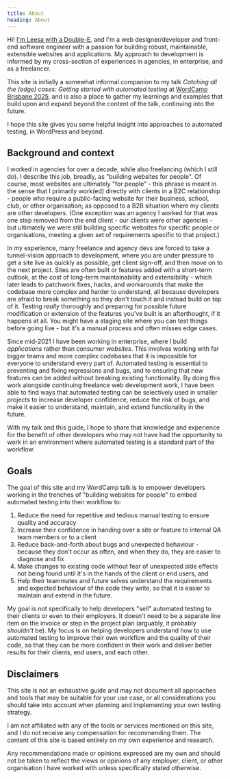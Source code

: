 ```yaml
---
title: About
heading: About
---
```


Hi! [I'm Leesa with a Double-E](https://www.doubleedesign.com.au), and I'm a web designer/developer and front-end software engineer with a passion for building robust, maintainable, extensible websites and applications. My approach to development is informed by my cross-section of experiences in agencies, in enterprise, and as a freelancer.

This site is initially a somewhat informal companion to my talk _Catching all the (edge) cases: Getting started with automated testing_ at [WordCamp Brisbane 2025](https://brisbane.wordcamp.org/2025/schedule/), and is also a place to gather my learnings and examples that build upon and expand beyond the content of the talk, continuing into the future.

I hope this site gives you some helpful insight into approaches to automated testing, in WordPress and beyond.

## Background and context

I worked in agencies for over a decade, while also freelancing (which I still do). I describe this job, broadly, as "building websites for people". Of course, most websites are ultimately "for people" - this phrase is meant in the sense that I primarily work(ed) directly with clients in a B2C relationship - people who require a public-facing website for their business, school, club, or other organisation; as opposed to a B2B situation where my clients are other developers. (One exception was an agency I worked for that was one step removed from the end client - our clients were other agencies - but ultimately we were still building specific websites for specific people or organisations, meeting a given set of requirements specific to that project.)

In my experience, many freelance and agency devs are forced to take a tunnel-vision approach to development, where you are under pressure to get a site live as quickly as possible, get client sign-off, and then move on to the next project. Sites are often built or features added with a short-term outlook, at the cost of long-term maintainability and extensibility - which later leads to patchwork fixes, hacks, and workarounds that make the codebase more complex and harder to understand, all because developers are afraid to break something so they don't touch it and instead build on top of it. Testing _really_ thoroughly and preparing for possible future modification or extension of the features you've built is an afterthought, if it happens at all. You might have a staging site where you can test things before going live - but it's a manual process and often misses edge cases.

Since mid-2021 I have been working in enterprise, where I build _applications_ rather than consumer _websites_. This involves working with far bigger teams and more complex codebases that it is impossible for everyone to understand every part of. Automated testing is essential to preventing and fixing regressions and bugs, and to ensuring that new features can be added without breaking existing functionality. By doing this work alongside continuing freelance web development work, I have been able to find ways that automated testing can be selectively used in smaller projects to increase developer confidence, reduce the risk of bugs, and make it easier to understand, maintain, and extend functionality in the future. 

With my talk and this guide, I hope to share that knowledge and experience for the benefit of other developers who may not have had the opportunity to work in an environment where automated testing is a standard part of the workflow.

## Goals

The goal of this site and my WordCamp talk is to empower developers working in the trenches of "building websites for people" to embed automated testing into their workflow to:
1. Reduce the need for repetitive and tedious manual testing to ensure quality and accuracy
2. Increase their confidence in handing over a site or feature to internal QA team members or to a client
3. Reduce back-and-forth about bugs and unexpected behaviour - because they don't occur as often, and when they do, they are easier to diagnose and fix
4. Make changes to existing code without fear of unexpected side effects not being found until it's in the hands of the client or end users, and
5. Help their teammates and future selves understand the requirements and expected behaviour of the code they write, so that it is easier to maintain and extend in the future.

My goal is not specifically to help developers "sell" automated testing to their clients or even to their employers. It doesn't need to be a separate line item on the invoice or step in the project plan (arguably, it probably _shouldn't_ be). My focus is on helping developers understand how to use automated testing to improve their own workflow and the quality of their code, so that they can be more confident in their work and deliver better results for their clients, end users, and each other.

## Disclaimers

This site is not an exhaustive guide and may not document all approaches and tools that may be suitable for your use case, or all considerations you should take into account when planning and implementing your own testing strategy. 

I am not affiliated with any of the tools or services mentioned on this site, and I do not receive any compensation for recommending them. The content of this site is based entirely on my own experience and research. 

Any recommendations made or opinions expressed are my own and should not be taken to reflect the views or opinions of any employer, client, or other organisation I have worked with unless specifically stated otherwise.